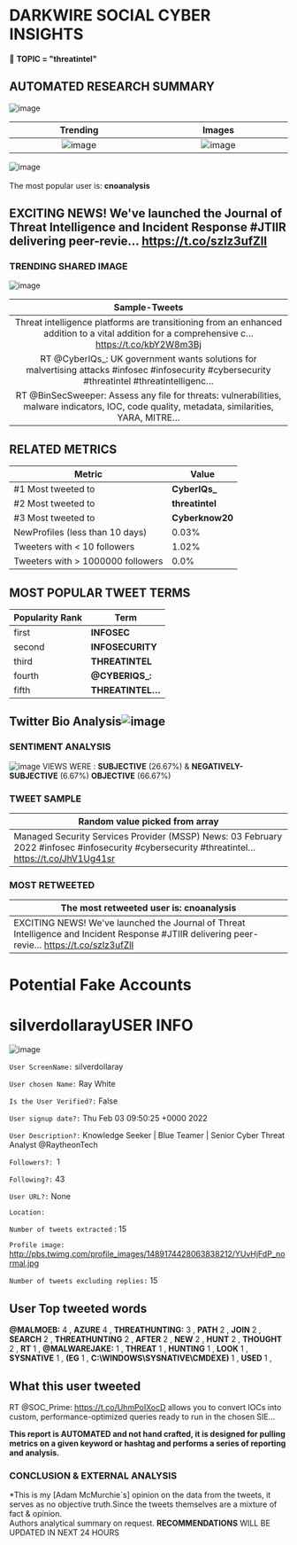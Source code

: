 # DARKWIRE SOCIAL CYBER INSIGHTS 
&#x1F34E; **TOPIC = "threatintel"**

## AUTOMATED RESEARCH SUMMARY
  ![image](darkLogo.png)   

|  Trending  |   Images | 
:-------------------------:|:-------------------------:
|  ![image](assets/threatintel/imageFile1.jpg)     <img width=200/> | ![image](assets/threatintel/imageFile2.jpg) <img width=200/> |   
 
 
![image](assets/threatintel/TWEETS.png)
<br></br>
The most popular user is: **cnoanalysis**  
 

## EXCITING NEWS! We've launched the Journal of Threat Intelligence and Incident Response #JTIIR delivering peer-revie… https://t.co/szlz3ufZlI 

  




### TRENDING SHARED IMAGE

![image](assets/threatintel/twitterPostedImage.png)



|                **Sample-Tweets**        |
| :-------------: |
| Threat intelligence platforms are transitioning from an enhanced addition to a vital addition for a comprehensive c… https://t.co/kbY2W8m3Bj |
| RT @CyberIQs_: UK government wants solutions for malvertising attacks #infosec #infosecurity #cybersecurity #threatintel #threatintelligenc… |
| RT @BinSecSweeper: Assess any file for threats: vulnerabilities, malware indicators, IOC, code quality, metadata, similarities, YARA, MITRE… |

## RELATED METRICS<br>
| Metric | Value |
| ------------- | ------------- |
| #1 Most tweeted to  | **CyberIQs_** |
| #2 Most tweeted to  | **threatintel** |
| #3 Most tweeted to  | **Cyberknow20** |
| NewProfiles (less than 10 days) | 0.03%  |
| Tweeters with < 10 followers  | 1.02%|
| Tweeters with > 1000000 followers  | 0.0%  |



## MOST POPULAR TWEET TERMS 


| Popularity Rank  | Term |
| ------------- | ------------- |
| first  | **INFOSEC**  |
| second  | **INFOSECURITY**  |
| third  | **THREATINTEL** |
| fourth  | **@CYBERIQS_:**  |
| fifth  | **THREATINTEL…**  |


## Twitter Bio Analysis![image](assets/threatintel/BIO.png)
### SENTIMENT ANALYSIS
![image](assets/threatintel/sentiment.png)
VIEWS WERE : **SUBJECTIVE**  (26.67%) & **NEGATIVELY-SUBJECTIVE** (6.67%) **OBJECTIVE** (66.67%)

### TWEET SAMPLE 
| Random value picked from array |
| ------------- |
|Managed Security Services Provider (MSSP) News: 03 February 2022 #infosec #infosecurity #cybersecurity #threatintel… https://t.co/JhV1Ug41sr |

### MOST RETWEETED 

| The most retweeted user is: **cnoanalysis**  |
| ------------- |
| EXCITING NEWS! We've launched the Journal of Threat Intelligence and Incident Response #JTIIR delivering peer-revie… https://t.co/szlz3ufZlI |

# Potential Fake Accounts
 
# silverdollarayUSER INFO
![image](http://pbs.twimg.com/profile_images/1489174428063838212/YUvHjFdP_normal.jpg)
 
`User ScreenName:` silverdollaray 
 
`User chosen Name:` Ray White 
 
`Is the User Verified?:` False 
 
`User signup date?:` Thu Feb 03 09:50:25 +0000 2022 
 
`User Description?:` Knowledge Seeker | Blue Teamer | Senior Cyber Threat Analyst @RaytheonTech 
 
`Followers?: `1 
 
`Following?:` 43 
 
`User URL?:` None 
 
`Location:`  
 
`Number of tweets extracted`  : 15 
 
`Profile image:` http://pbs.twimg.com/profile_images/1489174428063838212/YUvHjFdP_normal.jpg 
 
`Number of tweets excluding replies:` 15 
 

 

 
## User Top tweeted words 
 
**@MALMOEB:** 4 , **AZURE** 4 , **THREATHUNTING:** 3 , **PATH** 2 , **JOIN** 2 , **SEARCH** 2 , **THREATHUNTING** 2 , **AFTER** 2 , **NEW** 2 , **HUNT** 2 , **THOUGHT** 2 , **RT** 1 , **@MALWAREJAKE:** 1 , **THREAT** 1 , **HUNTING** 1 , **LOOK** 1 , **SYSNATIVE** 1 , **(EG** 1 , **C:\WINDOWS\SYSNATIVE\CMDEXE)** 1 , **USED** 1 , 
 
## What this user tweeted
 
RT @SOC_Prime: https://t.co/UhmPoIXocD allows you to convert IOCs into custom, performance-optimized queries ready to run in the chosen SIE…
 

<b> This report is AUTOMATED and not hand crafted, it is designed for pulling metrics on a given keyword or hashtag and performs a series of reporting and analysis.</b>  
### CONCLUSION & EXTERNAL ANALYSIS

*This is my [Adam McMurchie`s] opinion on the data from the tweets, it serves as no objective truth.Since the tweets themselves are a mixture of fact & opinion.<br>
Authors analytical summary on request.
**RECOMMENDATIONS** WILL BE UPDATED IN NEXT  24 HOURS <br>